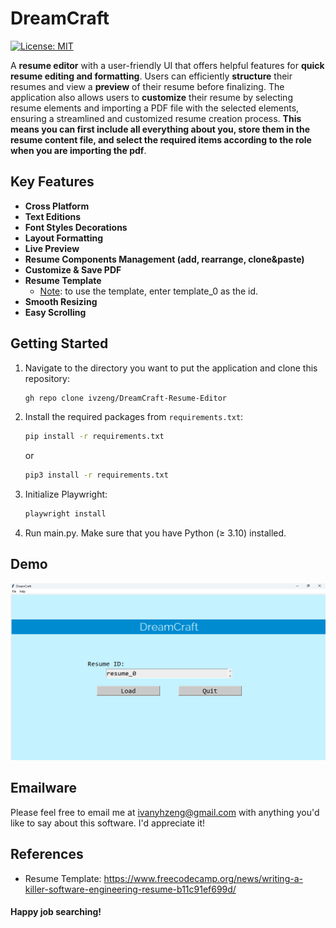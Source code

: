 # DreamCraft
[![License: MIT](https://img.shields.io/badge/License-MIT-yellow.svg)](https://opensource.org/licenses/MIT)

A <b>resume editor</b> with a user-friendly UI that offers helpful features for <b>quick resume editing and formatting</b>. Users can efficiently <b>structure</b> their resumes and view a <b>preview</b> of their resume before finalizing. The application also allows users to <b>customize</b> their resume by selecting resume elements and importing a PDF file with the selected elements, ensuring a streamlined and customized resume creation process. <b>This means you can first include all everything about you, store them in the resume content file, and select the required items according to the role when you are importing the pdf</b>.

## Key Features
- <b>Cross Platform</b>
- <b>Text Editions</b>
- <b>Font Styles Decorations</b>
- <b>Layout Formatting</b>
- <b>Live Preview</b>
- <b>Resume Components Management (add, rearrange, clone&paste)</b>
- <b>Customize & Save PDF</b>
- <b>Resume Template</b>
    - <u>Note</u>: to use the template, enter template_0 as the id.
- <b>Smooth Resizing </b>
- <b>Easy Scrolling</b>



## Getting Started

1. Navigate to the directory you want to put the application and clone this repository:
    ```bash
    gh repo clone ivzeng/DreamCraft-Resume-Editor
    ```

2. Install the required packages from `requirements.txt`:
    ```bash
    pip install -r requirements.txt
    ```
    or
    ```bash
    pip3 install -r requirements.txt
    ```
2. Initialize Playwright:
    ```bash
    playwright install
    ```
4. Run main.py. Make sure that you have Python ($\ge$ 3.10) installed.

## Demo

[![Watch the video](demo/screenshot/front_1.png)](https://youtu.be/I41Lm6zrmmQ)

## Emailware

Please feel free to email me at ivanyhzeng@gmail.com with anything you'd like to say about this software. I'd appreciate it!

## References

- Resume Template: https://www.freecodecamp.org/news/writing-a-killer-software-engineering-resume-b11c91ef699d/


#### Happy job searching!
